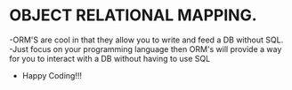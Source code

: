 # OBJECT RELATIONAL MAPPING.
-ORM'S are cool in that they allow you to write and feed a DB without SQL.<br>
-Just focus on your programming language then ORM's will provide a way for you to interact with a DB without having to use SQL<br>
* Happy Coding!!!
